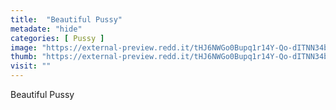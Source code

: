 ```yaml
---
title:  "Beautiful Pussy"
metadate: "hide"
categories: [ Pussy ]
image: "https://external-preview.redd.it/tHJ6NWGo0Bupq1r14Y-Qo-dITNN34bjsj80ISX71Jjk.jpg?auto=webp&s=bd514a40f653f04bbf04217fd45fd9bcd36a54ef"
thumb: "https://external-preview.redd.it/tHJ6NWGo0Bupq1r14Y-Qo-dITNN34bjsj80ISX71Jjk.jpg?width=640&crop=smart&auto=webp&s=f1ee19d4ff142d655416a296294405bda29eca6f"
visit: ""
---
```

Beautiful Pussy
